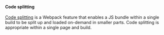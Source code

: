 #### Code splitting

[Code splitting](http://webpack.github.io/docs/code-splitting.html) is a Webpack
feature that enables a JS bundle within a single build to be split up and loaded
on-demand in smaller parts. Code splitting is appropriate within a single page
and build.

<!-- MarkdownTOC autolink=true depth=5 bracket=round -->

<!-- /MarkdownTOC -->
